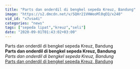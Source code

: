 ```yaml
---
title: "Parts dan onderdil di bengkel sepeda Kreuz, Bandung"
image: "https://s2.dmcdn.net/v/SQHr21VHWeoMl0qEQ/x240"
vid_id: "x7vsa4i"
categories: "news"
tags: ["sepeda lipat","kreuz","seli"]
date: "2020-09-01T01:43:02+03:00"
---
```

Parts dan onderdil di bengkel sepeda Kreuz, Bandung<br><b>Parts dan onderdil di bengkel sepeda Kreuz, Bandung</b><br> <i>Parts dan onderdil di bengkel sepeda Kreuz, Bandung</i><br> <u>Parts dan onderdil di bengkel sepeda Kreuz, Bandung</u>
